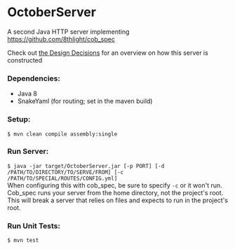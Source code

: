 # OctoberServer
A second Java HTTP server implementing https://github.com/8thlight/cob_spec

Check out [the Design Decisions](https://github.com/IanDCarroll/OctoberServer/wiki/Design-Decisions) for an overview on how this server is constructed

### Dependencies:

- Java 8
- SnakeYaml (for routing; set in the maven build)

### Setup:

`$ mvn clean compile assembly:single`

### Run Server:
`$ java -jar target/OctoberServer.jar [-p PORT] [-d /PATH/TO/DIRECTORY/TO/SERVE/FROM] [-c /PATH/TO/SPECIAL/ROUTES/CONFIG.yml]`<br>
When configuring this with cob_spec, be sure to specify `-c` or it won't run.<br>
Cob_spec runs your server from the home directory, not the project's root.<br>
This will break a server that relies on files and expects to run in the project's root.

### Run Unit Tests:

`$ mvn test`

